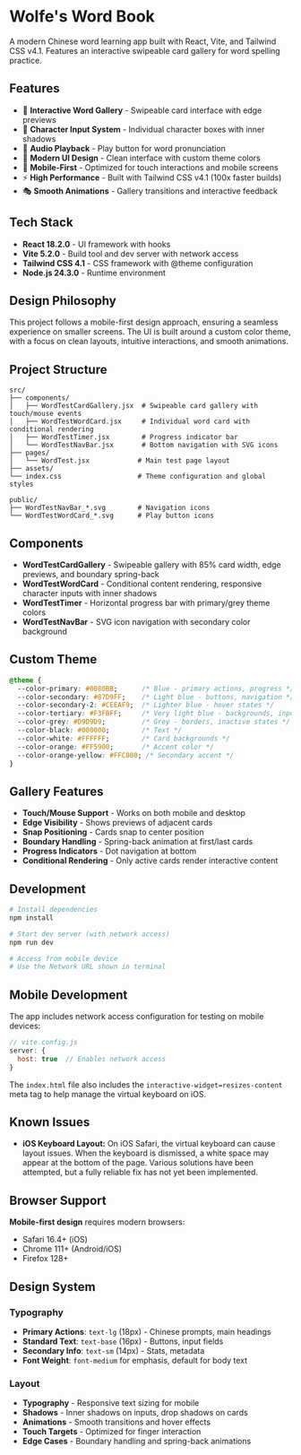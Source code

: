 # Wolfe's Word Book

A modern Chinese word learning app built with React, Vite, and Tailwind CSS v4.1. Features an interactive swipeable card gallery for word spelling practice.

## Features

- 🎯 **Interactive Word Gallery** - Swipeable card interface with edge previews
- 📝 **Character Input System** - Individual character boxes with inner shadows
- 🎵 **Audio Playback** - Play button for word pronunciation
- 🎨 **Modern UI Design** - Clean interface with custom theme colors
- 📱 **Mobile-First** - Optimized for touch interactions and mobile screens
- ⚡ **High Performance** - Built with Tailwind CSS v4.1 (100x faster builds)
- 🎭 **Smooth Animations** - Gallery transitions and interactive feedback

## Tech Stack

- **React 18.2.0** - UI framework with hooks
- **Vite 5.2.0** - Build tool and dev server with network access
- **Tailwind CSS 4.1** - CSS framework with @theme configuration
- **Node.js 24.3.0** - Runtime environment

## Design Philosophy

This project follows a mobile-first design approach, ensuring a seamless experience on smaller screens. The UI is built around a custom color theme, with a focus on clean layouts, intuitive interactions, and smooth animations.

## Project Structure

```
src/
├── components/
│   ├── WordTestCardGallery.jsx  # Swipeable card gallery with touch/mouse events
│   ├── WordTestWordCard.jsx     # Individual word card with conditional rendering
│   ├── WordTestTimer.jsx        # Progress indicator bar
│   └── WordTestNavBar.jsx       # Bottom navigation with SVG icons
├── pages/
│   └── WordTest.jsx            # Main test page layout
├── assets/
└── index.css                   # Theme configuration and global styles

public/
├── WordTestNavBar_*.svg        # Navigation icons
└── WordTestWordCard_*.svg      # Play button icons
```

## Components

- **WordTestCardGallery** - Swipeable gallery with 85% card width, edge previews, and boundary spring-back
- **WordTestWordCard** - Conditional content rendering, responsive character inputs with inner shadows
- **WordTestTimer** - Horizontal progress bar with primary/grey theme colors
- **WordTestNavBar** - SVG icon navigation with secondary color background

## Custom Theme

```css
@theme {
  --color-primary: #0080BB;      /* Blue - primary actions, progress */
  --color-secondary: #87D9FF;    /* Light blue - buttons, navigation */
  --color-secondary-2: #CEEAF9;  /* Lighter blue - hover states */
  --color-tertiary: #F3FBFF;     /* Very light blue - backgrounds, inputs */
  --color-grey: #D9D9D9;         /* Grey - borders, inactive states */
  --color-black: #000000;        /* Text */
  --color-white: #FFFFFF;        /* Card backgrounds */
  --color-orange: #FF5900;       /* Accent color */
  --color-orange-yellow: #FFC800; /* Secondary accent */
}
```

## Gallery Features

- **Touch/Mouse Support** - Works on both mobile and desktop
- **Edge Visibility** - Shows previews of adjacent cards
- **Snap Positioning** - Cards snap to center position
- **Boundary Handling** - Spring-back animation at first/last cards
- **Progress Indicators** - Dot navigation at bottom
- **Conditional Rendering** - Only active cards render interactive content

## Development

```bash
# Install dependencies
npm install

# Start dev server (with network access)
npm run dev

# Access from mobile device
# Use the Network URL shown in terminal
```

## Mobile Development

The app includes network access configuration for testing on mobile devices:

```js
// vite.config.js
server: {
  host: true  // Enables network access
}
```

The `index.html` file also includes the `interactive-widget=resizes-content` meta tag to help manage the virtual keyboard on iOS.

## Known Issues

-   **iOS Keyboard Layout:** On iOS Safari, the virtual keyboard can cause layout issues. When the keyboard is dismissed, a white space may appear at the bottom of the page. Various solutions have been attempted, but a fully reliable fix has not yet been implemented.

## Browser Support

**Mobile-first design** requires modern browsers:
- Safari 16.4+ (iOS)
- Chrome 111+ (Android/iOS)
- Firefox 128+

## Design System

### Typography
- **Primary Actions**: `text-lg` (18px) - Chinese prompts, main headings
- **Standard Text**: `text-base` (16px) - Buttons, input fields
- **Secondary Info**: `text-sm` (14px) - Stats, metadata
- **Font Weight**: `font-medium` for emphasis, default for body text

### Layout
- **Typography** - Responsive text sizing for mobile
- **Shadows** - Inner shadows on inputs, drop shadows on cards
- **Animations** - Smooth transitions and hover effects
- **Touch Targets** - Optimized for finger interaction
- **Edge Cases** - Boundary handling and spring-back animations